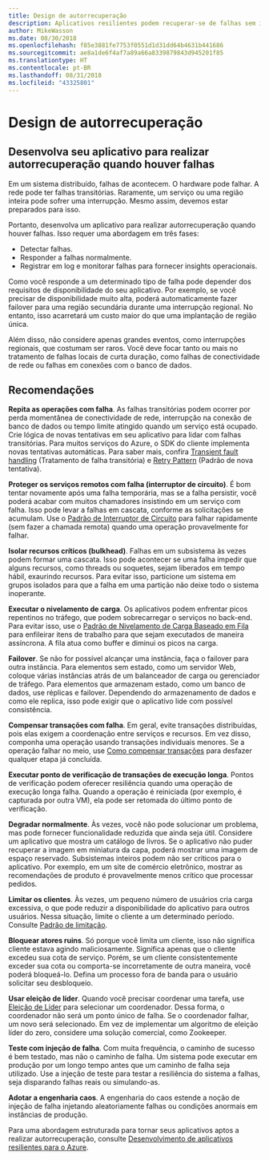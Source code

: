 ```yaml
---
title: Design de autorrecuperação
description: Aplicativos resilientes podem recuperar-se de falhas sem intervenção manual.
author: MikeWasson
ms.date: 08/30/2018
ms.openlocfilehash: f85e3881fe7753f0551d1d31dd64b4631b441686
ms.sourcegitcommit: ae8a1de6f4af7a89a66a8339879843d945201f85
ms.translationtype: HT
ms.contentlocale: pt-BR
ms.lasthandoff: 08/31/2018
ms.locfileid: "43325801"
---
```

# <a name="design-for-self-healing"></a>Design de autorrecuperação

## <a name="design-your-application-to-be-self-healing-when-failures-occur"></a>Desenvolva seu aplicativo para realizar autorrecuperação quando houver falhas

Em um sistema distribuído, falhas de acontecem. O hardware pode falhar. A rede pode ter falhas transitórias. Raramente, um serviço ou uma região inteira pode sofrer uma interrupção. Mesmo assim, devemos estar preparados para isso.

Portanto, desenvolva um aplicativo para realizar autorrecuperação quando houver falhas. Isso requer uma abordagem em três fases:

- Detectar falhas.
- Responder a falhas normalmente.
- Registrar em log e monitorar falhas para fornecer insights operacionais.

Como você responde a um determinado tipo de falha pode depender dos requisitos de disponibilidade do seu aplicativo. Por exemplo, se você precisar de disponibilidade muito alta, poderá automaticamente fazer failover para uma região secundária durante uma interrupção regional. No entanto, isso acarretará um custo maior do que uma implantação de região única. 

Além disso, não considere apenas grandes eventos, como interrupções regionais, que costumam ser raros. Você deve focar tanto ou mais no tratamento de falhas locais de curta duração, como falhas de conectividade de rede ou falhas em conexões com o banco de dados.

## <a name="recommendations"></a>Recomendações

**Repita as operações com falha**. As falhas transitórias podem ocorrer por perda momentânea de conectividade de rede, interrupção na conexão de banco de dados ou tempo limite atingido quando um serviço está ocupado. Crie lógica de novas tentativas em seu aplicativo para lidar com falhas transitórias. Para muitos serviços do Azure, o SDK do cliente implementa novas tentativas automáticas. Para saber mais, confira [Transient fault handling][transient-fault-handling] (Tratamento de falha transitória) e [Retry Pattern][retry] (Padrão de nova tentativa).

**Proteger os serviços remotos com falha (interruptor de circuito)**. É bom tentar novamente após uma falha temporária, mas se a falha persistir, você poderá acabar com muitos chamadores insistindo em um serviço com falha. Isso pode levar a falhas em cascata, conforme as solicitações se acumulam. Use o [Padrão de Interruptor de Circuito][circuit-breaker] para falhar rapidamente (sem fazer a chamada remota) quando uma operação provavelmente for falhar.  

**Isolar recursos críticos (bulkhead)**. Falhas em um subsistema às vezes podem formar uma cascata. Isso pode acontecer se uma falha impedir que alguns recursos, como threads ou soquetes, sejam liberados em tempo hábil, exaurindo recursos. Para evitar isso, particione um sistema em grupos isolados para que a falha em uma partição não deixe todo o sistema inoperante.  

**Executar o nivelamento de carga**. Os aplicativos podem enfrentar picos repentinos no tráfego, que podem sobrecarregar o serviços no back-end. Para evitar isso, use o [Padrão de Nivelamento de Carga Baseado em Fila][load-level] para enfileirar itens de trabalho para que sejam executados de maneira assíncrona. A fila atua como buffer e diminui os picos na carga. 

**Failover**. Se não for possível alcançar uma instância, faça o failover para outra instância. Para elementos sem estado, como um servidor Web, coloque várias instâncias atrás de um balanceador de carga ou gerenciador de tráfego. Para elementos que armazenam estado, como um banco de dados, use réplicas e failover. Dependendo do armazenamento de dados e como ele replica, isso pode exigir que o aplicativo lide com possível consistência. 

**Compensar transações com falha**. Em geral, evite transações distribuídas, pois elas exigem a coordenação entre serviços e recursos. Em vez disso, componha uma operação usando transações individuais menores. Se a operação falhar no meio, use [Como compensar transações][compensating-transactions] para desfazer qualquer etapa já concluída. 

**Executar ponto de verificação de transações de execução longa**. Pontos de verificação podem oferecer resiliência quando uma operação de execução longa falha. Quando a operação é reiniciada (por exemplo, é capturada por outra VM), ela pode ser retomada do último ponto de verificação.

**Degradar normalmente**. Às vezes, você não pode solucionar um problema, mas pode fornecer funcionalidade reduzida que ainda seja útil. Considere um aplicativo que mostra um catálogo de livros. Se o aplicativo não puder recuperar a imagem em miniatura da capa, poderá mostrar uma imagem de espaço reservado. Subsistemas inteiros podem não ser críticos para o aplicativo. Por exemplo, em um site de comércio eletrônico, mostrar as recomendações de produto é provavelmente menos crítico que processar pedidos.

**Limitar os clientes**. Às vezes, um pequeno número de usuários cria carga excessiva, o que pode reduzir a disponibilidade do aplicativo para outros usuários. Nessa situação, limite o cliente a um determinado período. Consulte [Padrão de limitação][throttle].

**Bloquear atores ruins**. Só porque você limita um cliente, isso não significa cliente estava agindo maliciosamente. Significa apenas que o cliente excedeu sua cota de serviço. Porém, se um cliente consistentemente exceder sua cota ou comporta-se incorretamente de outra maneira, você poderá bloqueá-lo. Defina um processo fora de banda para o usuário solicitar seu desbloqueio.

**Usar eleição de líder**. Quando você precisar coordenar uma tarefa, use [Eleição de Líder][leader-election] para selecionar um coordenador. Dessa forma, o coordenador não será um ponto único de falha. Se o coordenador falhar, um novo será selecionado. Em vez de implementar um algoritmo de eleição líder do zero, considere uma solução comercial, como Zookeeper.  

**Teste com injeção de falha**. Com muita frequência, o caminho de sucesso é bem testado, mas não o caminho de falha. Um sistema pode executar em produção por um longo tempo antes que um caminho de falha seja utilizado. Use a injeção de teste para testar a resiliência do sistema a falhas, seja disparando falhas reais ou simulando-as. 

**Adotar a engenharia caos**. A engenharia do caos estende a noção de injeção de falha injetando aleatoriamente falhas ou condições anormais em instâncias de produção. 

Para uma abordagem estruturada para tornar seus aplicativos aptos a realizar autorrecuperação, consulte [Desenvolvimento de aplicativos resilientes para o Azure][resiliency-overview].  

[circuit-breaker]: ../../patterns/circuit-breaker.md
[compensating-transactions]: ../../patterns/compensating-transaction.md
[leader-election]: ../../patterns/leader-election.md
[load-level]: ../../patterns/queue-based-load-leveling.md
[resiliency-overview]: ../../resiliency/index.md
[retry]: ../../patterns/retry.md
[throttle]: ../../patterns/throttling.md
[transient-fault-handling]: ../../best-practices/transient-faults.md

